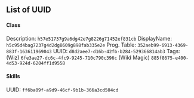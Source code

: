 ## List of UUID
#### Class
Description: `h57e51737g9a6dg42e7g8226g71452ef831cb`
DisplayName: `h5c95d4bag7237g4d2dg8609g898fab335e2e`
Prog. Table: `352aeb99-6913-4369-883f-163611969043`
UUID: `d8d2aee7-d16b-42fb-b284-529366814ab3`
Tags: (Wiz) `6fe3ae27-dc6c-4fc9-9245-710c790c396c`
      (Wild Magic) `885f8675-e400-4d53-924d-6204ff1d9558`

#### Skills
UUID: `ff6ba09f-a9d9-46cf-9b1b-366a3cd504cd`

